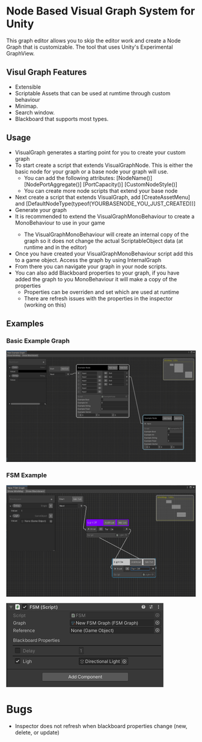# Node Based Visual Graph System for Unity

This graph editor allows you to skip the editor work and create a Node Graph that is customizable. The tool that uses Unity's Experimental GraphView.

## Visul Graph Features
* Extensible
* Scriptable Assets that can be used at rumtime through custom behaviour
* Minimap.
* Search window.
* Blackboard that supports most types.

## Usage
* VisualGraph generates a starting point for you to create your custom graph
* To start create a script that extends VisualGraphNode. This is either the basic node for your graph or a base node your graph will use.
  * You can add the following attributes: [NodeName()] [NodePortAggregate()] [PortCapacity()] [CustomNodeStyle()]
  * You can create more node scripts that extend your base node
* Next create a script that extends VisualGraph, add [CreateAssetMenu] and [DefaultNodeType(typeof(YOURBASENODE_YOU_JUST_CREATED))]
* Generate your graph
* It is recommended to extend the VisualGraphMonoBehaviour<T> to create a MonoBehaviour to use in your game
  * The VisualGraphMonoBehaviour<T> will create an internal copy of the graph so it does not change the actual ScriptableObject data (at runtime and in the editor)
* Once you have created your VisualGraphMonoBehaviour<T> script add this to a game object. Access the graph by using InternalGraph
* From there you can navigate your graph in your node scripts.
* You can also add Blackboard properties to your graph, if you have added the graph to you MonoBehaviour it will make a copy of the properties
  * Properties can be overriden and set which are used at runtime
  * There are refresh issues with the properties in the inspector (working on this)

## Examples

### Basic Example Graph
![](https://raw.githubusercontent.com/BusStopStudios/Doc/main/Visual-Graph/Example.PNG)

### FSM Example
![](https://raw.githubusercontent.com/BusStopStudios/Doc/main/Visual-Graph/FSM.PNG)

![](https://raw.githubusercontent.com/BusStopStudios/Doc/main/Visual-Graph/FSM%20Component.PNG)

# Bugs
- Inspector does not refresh when blackboard properties change (new, delete, or update)
